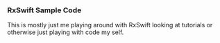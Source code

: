 ### RxSwift Sample Code 

This is mostly just me playing around with RxSwift looking at tutorials or otherwise just playing with code my self.
